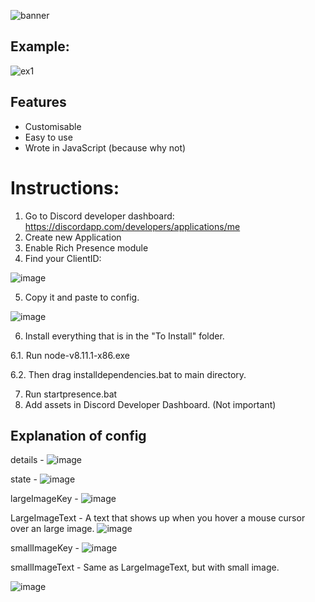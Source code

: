 ![banner](https://user-images.githubusercontent.com/8338166/39664914-9dffa240-508b-11e8-82f6-05abc7f1213d.png)
## Example:
![ex1](https://user-images.githubusercontent.com/8338166/39663205-47380806-506f-11e8-9070-895374f1d3df.PNG)
## Features
* Customisable
* Easy to use
* Wrote in JavaScript (because why not)

# Instructions:
1. Go to Discord developer dashboard: https://discordapp.com/developers/applications/me
2. Create new Application
3. Enable Rich Presence module
4. Find your ClientID:

![image](https://user-images.githubusercontent.com/8338166/39664001-c3888b94-507c-11e8-8b39-c36d7693055a.png)

5. Copy it and paste to config.

![image](https://user-images.githubusercontent.com/8338166/39664005-e10de3bc-507c-11e8-8cb2-f44e4491f125.png)

6. Install everything that is in the "To Install" folder.

6.1. Run node-v8.11.1-x86.exe

6.2. Then drag installdependencies.bat to main directory.

7. Run startpresence.bat
8. Add assets in Discord Developer Dashboard. (Not important)

## Explanation of config
details - ![image](https://user-images.githubusercontent.com/8338166/39664022-38b90d4e-507d-11e8-8a5c-2b38694605af.png)

state - ![image](https://user-images.githubusercontent.com/8338166/39664034-60eb5dc6-507d-11e8-8bc7-148469463c0b.png)

largeImageKey - ![image](https://user-images.githubusercontent.com/8338166/39664047-7f68220c-507d-11e8-8b75-cbb13c23bd32.png)

LargeImageText - A text that shows up when you hover a mouse cursor over an large image. ![image](https://user-images.githubusercontent.com/8338166/39664055-b1ed3a28-507d-11e8-951c-ab0d3caee376.png)

smallImageKey - ![image](https://user-images.githubusercontent.com/8338166/39664067-02842eba-507e-11e8-86a3-c5858d81b5f0.png)

smallImageText - Same as LargeImageText, but with small image. 

![image](https://user-images.githubusercontent.com/8338166/39664089-589e1248-507e-11e8-9428-a528c60c68eb.png)

